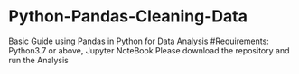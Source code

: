 # Python-Pandas-Cleaning-Data
Basic Guide using Pandas in Python for Data Analysis
#Requirements:
Python3.7 or above, Jupyter NoteBook 
Please download the repository and run the Analysis
